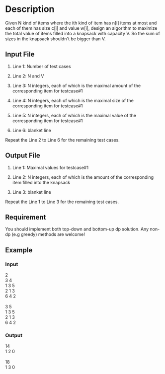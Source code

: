 # Description

Given N kind of items where the ith kind of item has n[i] items at most and each of them has size c[i] and value w[i], design an algorithm to maximize the total value of items filled into a knapsack with capacity V. So the sum of sizes in the knapsack shouldn't be bigger than V.

## Input File

1) Line 1: Number of test cases

2) Line 2: N and V

3) Line 3: N integers, each of which is the maximal amount of the corresponding item for testcase#1

4) Line 4: N integers, each of which is the maximal size of the corresponding item for testcase#1

5) Line 5: N integers, each of which is the maximal value of the corresponding item for testcase#1

6) Line 6: blanket line

Repeat the Line 2 to Line 6 for the remaining test cases.

## Output File 

1) Line 1: Maximal values for testcase#1

2) Line 2: N integers, each of which is the amount of the corresponding item filled into the knapsack

3) Line 3: blanket line

Repeat the Line 1 to Line 3 for the remaining test cases.

## Requirement

You should implement both top-down and bottom-up dp solution. Any non-dp (e.g greedy) methods are welcome!

## Example

### Input
2
<br>
3 4
<br>
1 3 5
<br>
2 1 3
<br>
6 4 2
<br><br>
3 5
<br>
1 3 5
<br>
2 1 3
<br>
6 4 2

### Output
14
<br>
1 2 0
<br><br>
18
<br>
1 3 0




